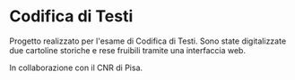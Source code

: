 # Codifica di Testi
Progetto realizzato per l'esame di Codifica di Testi.
Sono state digitalizzate due cartoline storiche e rese fruibili tramite una interfaccia web.



In collaborazione con il CNR di Pisa.
